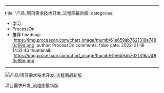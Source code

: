 
---
title: '产品_项目需求技术开发_流程图最新版'
categories: 
 - 学习
 - ProcessOn
 - 推荐
headimg: 'https://img.processon.com/chart_image/thumb/61e659ab7621316a7480c68e.png'
author: ProcessOn
comments: false
date: 2022-01-18 14:21:46
thumbnail: 'https://img.processon.com/chart_image/thumb/61e659ab7621316a7480c68e.png'
---

<div>   
<img class="thumb" alt="产品/项目需求技术开发_流程图最新版" src="https://img.processon.com/chart_image/thumb/61e659ab7621316a7480c68e.png" referrerpolicy="no-referrer">
<p>项目需求开发_流程图最新版</p>  
</div>
            